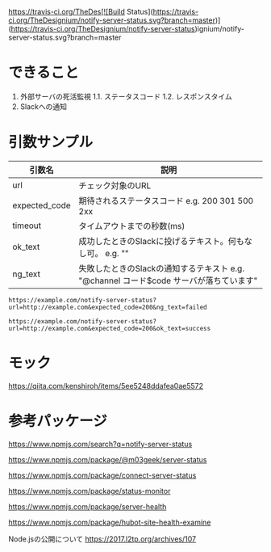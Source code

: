 https://travis-ci.org/TheDes[![Build Status](https://travis-ci.org/TheDesignium/notify-server-status.svg?branch=master)](https://travis-ci.org/TheDesignium/notify-server-status)ignium/notify-server-status.svg?branch=master

# できること

1. 外部サーバの死活監視
1.1. ステータスコード
1.2. レスポンスタイム
2. Slackへの通知

# 引数サンプル

| 引数名 | 説明 |
|-----|-----|
| url | チェック対象のURL |
| expected_code | 期待されるステータスコード e.g. 200 301 500 2xx |
| timeout | タイムアウトまでの秒数(ms) |
| ok_text | 成功したときのSlackに投げるテキスト。何もなし可。 e.g. ""|
| ng_text | 失敗したときのSlackの通知するテキスト e.g. "@channel コード$code サーバが落ちています" |

```
https://example.com/notify-server-status?url=http://example.com&expected_code=200&ng_text=failed

https://example.com/notify-server-status?url=http://example.com&expected_code=200&ok_text=success
```

# モック
https://qiita.com/kenshiroh/items/5ee5248ddafea0ae5572


# 参考パッケージ
https://www.npmjs.com/search?q=notify-server-status

https://www.npmjs.com/package/@m03geek/server-status

https://www.npmjs.com/package/connect-server-status

https://www.npmjs.com/package/status-monitor

https://www.npmjs.com/package/server-health

https://www.npmjs.com/package/hubot-site-health-examine

Node.jsの公開について https://2017.l2tp.org/archives/107
